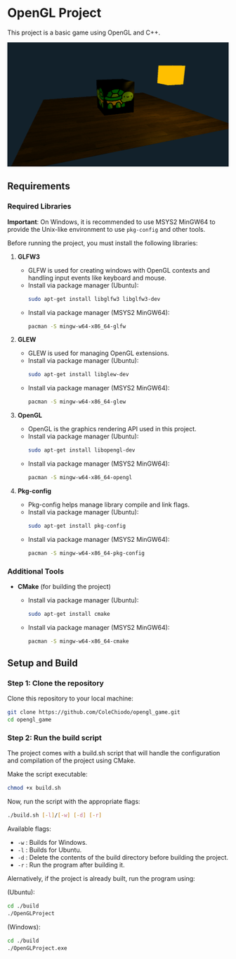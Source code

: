 # OpenGL Project

This project is a basic game using OpenGL and C++.

![example image of render](image.png)

## Requirements

### Required Libraries
**Important**: On Windows, it is recommended to use MSYS2 MinGW64 to provide the Unix-like environment to use `pkg-config` and other tools.

Before running the project, you must install the following libraries:

1. **GLFW3**

   - GLFW is used for creating windows with OpenGL contexts and handling input events like keyboard and mouse.
   - Install via package manager (Ubuntu):
     ```bash
     sudo apt-get install libglfw3 libglfw3-dev
     ```
   - Install via package manager (MSYS2 MinGW64):
     ```bash
     pacman -S mingw-w64-x86_64-glfw
     ```
2. **GLEW**

   - GLEW is used for managing OpenGL extensions.
   - Install via package manager (Ubuntu):
     ```bash
     sudo apt-get install libglew-dev
     ```
   - Install via package manager (MSYS2 MinGW64):
     ```bash
     pacman -S mingw-w64-x86_64-glew
     ```
3. **OpenGL**

   - OpenGL is the graphics rendering API used in this project.
   - Install via package manager (Ubuntu):
     ```bash
     sudo apt-get install libopengl-dev
     ```
   - Install via package manager (MSYS2 MinGW64):
     ```bash
     pacman -S mingw-w64-x86_64-opengl
     ```
4. **Pkg-config**

   - Pkg-config helps manage library compile and link flags.
   - Install via package manager (Ubuntu):
     ```bash
     sudo apt-get install pkg-config
     ```
   - Install via package manager (MSYS2 MinGW64):
     ```bash
     pacman -S mingw-w64-x86_64-pkg-config
     ```

### Additional Tools

- **CMake** (for building the project)

  - Install via package manager (Ubuntu):
    ```bash
    sudo apt-get install cmake
    ```
  - Install via package manager (MSYS2 MinGW64):
    ```bash
    pacman -S mingw-w64-x86_64-cmake
    ```

## Setup and Build

### Step 1: Clone the repository

Clone this repository to your local machine:

```bash
git clone https://github.com/ColeChiodo/opengl_game.git
cd opengl_game
```

### Step 2: Run the build script

The project comes with a build.sh script that will handle the configuration and compilation of the project using CMake.

Make the script executable:

```bash
chmod +x build.sh
```

Now, run the script with the appropriate flags:

```bash
./build.sh [-l]/[-w] [-d] [-r]
```

Available flags:

- `-w` : Builds for Windows.
- `-l` : Builds for Ubuntu.
- `-d` : Delete the contents of the build directory before building the project.
- `-r` : Run the program after building it.

Alernatively, if the project is already built, run the program using:

(Ubuntu):
```bash
cd ./build
./OpenGLProject
```
(Windows):
```bash
cd ./build
./OpenGLProject.exe
```
